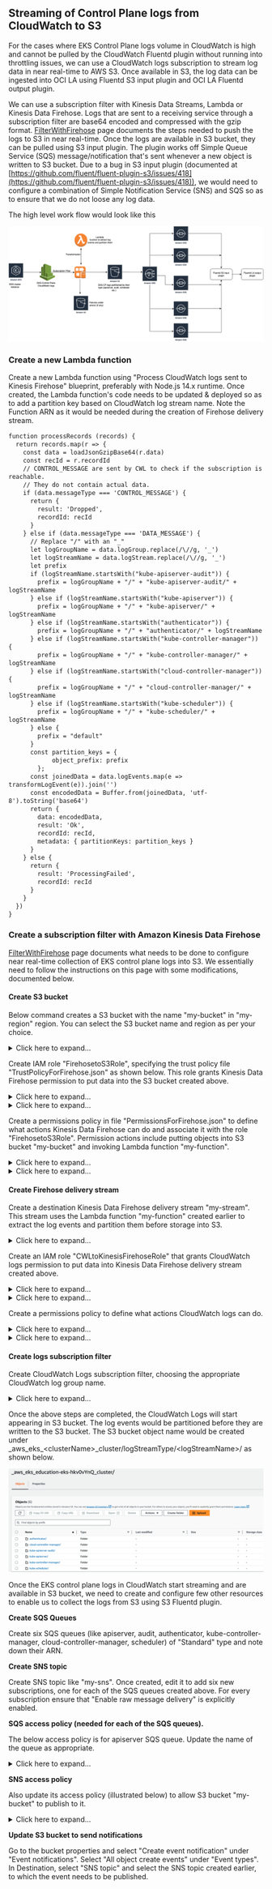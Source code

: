 ## Streaming of Control Plane logs from CloudWatch to S3

For the cases where EKS Control Plane logs volume in CloudWatch is high and cannot be pulled by the CloudWatch Fluentd plugin without running into throttling issues, we can use a CloudWatch logs subscription to stream log data in near real-time to AWS S3. Once available in S3, the log data can be ingested into OCI LA using Fluentd S3 input plugin and OCI LA Fluentd output plugin.

We can use a subscription filter with Kinesis Data Streams, Lambda or Kinesis Data Firehose. Logs that are sent to a receiving service through a subscription filter are base64 encoded and compressed with the gzip format. [FilterWithFirehose](https://docs.aws.amazon.com/AmazonCloudWatch/latest/logs/SubscriptionFilters.html#FirehoseExample) page documents the steps needed to push the logs to S3 in near real-time. Once the logs are available in S3 bucket, they can be pulled using S3 input plugin. The plugin works off Simple Queue Service (SQS) message/notification that's sent whenever a new object is written to S3 bucket. Due to a bug in S3 input plugin (documented at [https://github.com/fluent/fluent-plugin-s3/issues/418](https://github.com/fluent/fluent-plugin-s3/issues/418)), we would need to configure a combination of Simple Notification Service (SNS) and SQS so as to ensure that we do not loose any log data.

The high level work flow would look like this

![Control plane logs to S3](./eks-cp-logs-streaming.png)

### Create a new Lambda function

Create a new Lambda function using "Process CloudWatch logs sent to Kinesis Firehose" blueprint, preferably with Node.js 14.x runtime. Once created, the Lambda function's code needs to be updated & deployed so as to add a partition key based on CloudWatch log stream name. Note the Function ARN as it would be needed during the creation of Firehose delivery stream.

```
function processRecords (records) {
  return records.map(r => {
    const data = loadJsonGzipBase64(r.data)
    const recId = r.recordId
    // CONTROL_MESSAGE are sent by CWL to check if the subscription is reachable.
    // They do not contain actual data.
    if (data.messageType === 'CONTROL_MESSAGE') {
      return {
        result: 'Dropped',
        recordId: recId
      }
    } else if (data.messageType === 'DATA_MESSAGE') {
      // Replace "/" with an "_"
      let logGroupName = data.logGroup.replace(/\//g, '_')
      let logStreamName = data.logStream.replace(/\//g, '_')
      let prefix
      if (logStreamName.startsWith("kube-apiserver-audit")) {
        prefix = logGroupName + "/" + "kube-apiserver-audit/" + logStreamName
      } else if (logStreamName.startsWith("kube-apiserver")) {
        prefix = logGroupName + "/" + "kube-apiserver/" + logStreamName
      } else if (logStreamName.startsWith("authenticator")) {
        prefix = logGroupName + "/" + "authenticator/" + logStreamName
      } else if (logStreamName.startsWith("kube-controller-manager")) {
        prefix = logGroupName + "/" + "kube-controller-manager/" + logStreamName
      } else if (logStreamName.startsWith("cloud-controller-manager")) {
        prefix = logGroupName + "/" + "cloud-controller-manager/" + logStreamName
      } else if (logStreamName.startsWith("kube-scheduler")) {
        prefix = logGroupName + "/" + "kube-scheduler/" + logStreamName
      } else {
        prefix = "default"
      }
      const partition_keys = {
            object_prefix: prefix
        };
      const joinedData = data.logEvents.map(e => transformLogEvent(e)).join('')
      const encodedData = Buffer.from(joinedData, 'utf-8').toString('base64')
      return {
        data: encodedData,
        result: 'Ok',
        recordId: recId,
        metadata: { partitionKeys: partition_keys }
      }
    } else {
      return {
        result: 'ProcessingFailed',
        recordId: recId
      }
    }
  })
}
```

### Create a subscription filter with Amazon Kinesis Data Firehose

[FilterWithFirehose](https://docs.aws.amazon.com/AmazonCloudWatch/latest/logs/SubscriptionFilters.html#FirehoseExample) page documents what needs to be done to configure near real-time collection of EKS control plane logs into S3. We essentially need to follow the instructions on this page with some modifications, documented below.

#### Create S3 bucket

Below command creates a S3 bucket with the name "my-bucket" in "my-region" region. You can select the S3 bucket name and region as per your choice.

<details>
  <summary>Click here to expand...</summary>

```
aws s3api create-bucket --bucket my-bucket --create-bucket-configuration LocationConstraint=my-region
```
</details>

Create IAM role "FirehosetoS3Role", specifying the trust policy file "TrustPolicyForFirehose.json" as shown below. This role grants Kinesis Data Firehose permission to put data into the S3 bucket created above.

<details>
  <summary>Click here to expand...</summary>

```
{
  "Version": "2008-10-17",
  "Statement": [
    {
      "Effect": "Allow",
      "Principal": {
        "Service": "firehose.amazonaws.com"
      },
      "Action": "sts:AssumeRole"
    }
  ]
}
```
</details>

<details>
  <summary>Click here to expand...</summary>

```
aws iam create-role --role-name FirehosetoS3Role --assume-role-policy-document file://./TrustPolicyForFirehose.json
```
</details>

Create a permissions policy in file "PermissionsForFirehose.json" to define what actions Kinesis Data Firehose can do and associate it with the role "FirehosetoS3Role". Permission actions include putting objects into S3 bucket "my-bucket" and invoking Lambda function "my-function".

<details>
  <summary>Click here to expand...</summary>

```
{
  "Statement": [
    {
      "Effect": "Allow",
      "Action": [
        "s3:AbortMultipartUpload",
        "s3:GetBucketLocation",
        "s3:GetObject",
        "s3:ListBucket",
        "s3:ListBucketMultipartUploads",
        "s3:PutObject",
        "lambda:InvokeFunction"
      ],
      "Resource": [
        "arn:aws:s3:::my-bucket",
        "arn:aws:s3:::my-bucket/*",
        "arn:aws:lambda:my-region:aws-account-id:function:my-function"
      ]
    }
  ]
}
```
</details>

<details>
  <summary>Click here to expand...</summary>

```
aws iam put-role-policy --role-name FirehosetoS3Role --policy-name Permissions-Policy-For-Firehose --policy-document file://./PermissionsForFirehose.json
```
</details>

#### Create Firehose delivery stream

Create a destination Kinesis Data Firehose delivery stream "my-stream". This stream uses the Lambda function "my-function" created earlier to extract the log events and partition them before storage into S3.

<details>
  <summary>Click here to expand...</summary>

```
aws firehose create-delivery-stream --delivery-stream-name 'my-stream' --extended-s3-destination-configuration '{"RoleARN": "arn:aws:iam::aws-account-id:role/FirehosetoS3Role", "BucketARN": "arn:aws:s3:::my-bucket", "Prefix": "!{partitionKeyFromLambda:object\_prefix}/", "ErrorOutputPrefix": "errors/", "CompressionFormat": "GZIP", "DynamicPartitioningConfiguration": {"Enabled": true}, "ProcessingConfiguration": {"Enabled": true, "Processors": \[{"Type": "AppendDelimiterToRecord"},{"Type": "Lambda", "Parameters": \[{"ParameterName" :"LambdaArn", "ParameterValue" : "arn:aws:lambda:my-region:aws-account-id:function:my-function"}\]}\]}}'
```
</details>

Create an IAM role "CWLtoKinesisFirehoseRole" that grants CloudWatch logs permission to put data into Kinesis Data Firehose delivery stream created above.

<details>
  <summary>Click here to expand...</summary>

```
{
  "Version": "2008-10-17",
  "Statement": [
    {
      "Effect": "Allow",
      "Principal": {
        "Service": "logs.amazonaws.com"
      },
      "Action": "sts:AssumeRole",
      "Condition": {
        "StringLike": {
          "aws:SourceArn": "arn:aws:logs:my-region:aws-account-id:*"
        }
      }
    }
  ]
}
```
</details>

<details>
  <summary>Click here to expand...</summary>

```  
aws iam create-role --role-name CWLtoKinesisFirehoseRole --assume-role-policy-document file://./TrustPolicyForCWL.json
```
</details>

Create a permissions policy to define what actions CloudWatch logs can do.

<details>
  <summary>Click here to expand...</summary>

```
{
  "Statement": [
    {
      "Effect": "Allow",
      "Action": [
        "firehose:PutRecord"
      ],
      "Resource": [
        "arn:aws:firehose:my-region:aws-account-id:deliverystream/my-stream"
      ]
    }
  ]
}
```
</details>

<details>
  <summary>Click here to expand...</summary>

```  
aws iam put-role-policy --role-name CWLtoKinesisFirehoseRole --policy-name Permissions-Policy-For-CWL --policy-document file://./PermissionsForCWL.json
```
</details>

#### Create logs subscription filter

Create CloudWatch Logs subscription filter, choosing the appropriate CloudWatch log group name.

<details>
  <summary>Click here to expand...</summary>

```
aws logs put-subscription-filter --log-group-name "/aws/eks/<clusterName>/cluster" --filter-name "CWLToS3" --filter-pattern " " --destination-arn "arn:aws:firehose:my-region:aws-account-id:deliverystream/my-stream" --role-arn "arn:aws:iam::aws-account-id:role/CWLtoKinesisFirehoseRole"
```
</details>

Once the above steps are completed, the CloudWatch Logs will start appearing in S3 bucket. The log events would be partitioned before they are written to the S3 bucket. 
The S3 bucket object name would be created under \_aws\_eks\_\<clusterName\>\_cluster/logStreamType/\<logStreamName\>/ as shown below.

![s3-partitioned-logs](./s3-partitioned-logs.png)

Once the EKS control plane logs in CloudWatch start streaming and are available in S3 bucket, we need to create and configure few other resources to enable us to collect the logs from S3 using S3 Fluentd plugin.

**Create SQS Queues**

Create six SQS queues (like apiserver, audit, authenticator, kube-controller-manager, cloud-controller-manager, scheduler) of "Standard" type and note down their ARN.

**Create SNS topic**

Create SNS topic like "my-sns". Once created, edit it to add six new subscriptions, one for each of the SQS queues created above. For every subscription ensure that "Enable raw message delivery" is explicitly enabled.

**SQS access policy (needed for each of the SQS queues).**

The below access policy is for apiserver SQS queue. Update the name of the queue as appropriate.

<details>
  <summary>Click here to expand...</summary>

```
{
  "Statement": [
    {
      "Effect": "Allow",
      "Principal": {
        "Service": "sns.amazonaws.com"
      },
      "Action": "sqs:SendMessage",
      "Resource": "arn:aws:sqs:my-region:aws-account-id:apiserver",
      "Condition": {
        "ArnEquals": {
          "aws:SourceArn": "arn:aws:sns:my-region:aws-account-id:my-sns"
        }
      }
    }
  ]
}
```
</details>

**SNS access policy**

Also update its access policy (illustrated below) to allow S3 bucket "my-bucket" to publish to it.

<details>
  <summary>Click here to expand...</summary>

```
{
  "Version": "2012-10-17",
  "Id": "example-ID",
  "Statement": [
    {
      "Sid": "Example SNS topic policy",
      "Effect": "Allow",
      "Principal": {
        "Service": "s3.amazonaws.com"
      },
      "Action": "SNS:Publish",
      "Resource": "arn:aws:sns:my-region:aws-account-id:my-sns",
      "Condition": {
        "StringEquals": {
          "aws:SourceAccount": "aws-account-id"
        },
        "ArnLike": {
          "aws:SourceArn": "arn:aws:s3:*:*:my-bucket"
        }
      }
    }
  ]
}
```
</details>

**Update S3 bucket to send notifications** 

Go to the bucket properties and select "Create event notification" under "Event notifications". Select "All object create events" under "Event types". In Destination, select "SNS topic" and select the SNS topic created earlier, to which the event needs to be published.
